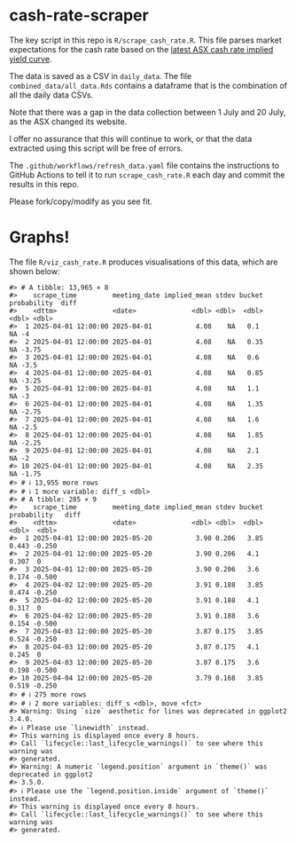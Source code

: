 
<!-- README.md is generated from README.Rmd. Please edit that file -->

# cash-rate-scraper

The key script in this repo is `R/scrape_cash_rate.R`. This file parses
market expectations for the cash rate based on the [latest ASX cash rate
implied yield
curve](https://www.asx.com.au/markets/trade-our-derivatives-market/futures-market/rba-rate-tracker).

The data is saved as a CSV in `daily_data`. The file
`combined_data/all_data.Rds` contains a dataframe that is the
combination of all the daily data CSVs.

Note that there was a gap in the data collection between 1 July and 20
July, as the ASX changed its website.

I offer no assurance that this will continue to work, or that the data
extracted using this script will be free of errors.

The `.github/workflows/refresh_data.yaml` file contains the instructions
to GitHub Actions to tell it to run `scrape_cash_rate.R` each day and
commit the results in this repo.

Please fork/copy/modify as you see fit.

# Graphs!

The file `R/viz_cash_rate.R` produces visualisations of this data, which
are shown below:

    #> # A tibble: 13,965 × 8
    #>    scrape_time         meeting_date implied_mean stdev bucket probability  diff
    #>    <dttm>              <date>              <dbl> <dbl>  <dbl>       <dbl> <dbl>
    #>  1 2025-04-01 12:00:00 2025-04-01           4.08    NA   0.1           NA -4   
    #>  2 2025-04-01 12:00:00 2025-04-01           4.08    NA   0.35          NA -3.75
    #>  3 2025-04-01 12:00:00 2025-04-01           4.08    NA   0.6           NA -3.5 
    #>  4 2025-04-01 12:00:00 2025-04-01           4.08    NA   0.85          NA -3.25
    #>  5 2025-04-01 12:00:00 2025-04-01           4.08    NA   1.1           NA -3   
    #>  6 2025-04-01 12:00:00 2025-04-01           4.08    NA   1.35          NA -2.75
    #>  7 2025-04-01 12:00:00 2025-04-01           4.08    NA   1.6           NA -2.5 
    #>  8 2025-04-01 12:00:00 2025-04-01           4.08    NA   1.85          NA -2.25
    #>  9 2025-04-01 12:00:00 2025-04-01           4.08    NA   2.1           NA -2   
    #> 10 2025-04-01 12:00:00 2025-04-01           4.08    NA   2.35          NA -1.75
    #> # ℹ 13,955 more rows
    #> # ℹ 1 more variable: diff_s <dbl>
    #> # A tibble: 285 × 9
    #>    scrape_time         meeting_date implied_mean stdev bucket probability   diff
    #>    <dttm>              <date>              <dbl> <dbl>  <dbl>       <dbl>  <dbl>
    #>  1 2025-04-01 12:00:00 2025-05-20           3.90 0.206   3.85       0.443 -0.250
    #>  2 2025-04-01 12:00:00 2025-05-20           3.90 0.206   4.1        0.307  0    
    #>  3 2025-04-01 12:00:00 2025-05-20           3.90 0.206   3.6        0.174 -0.500
    #>  4 2025-04-02 12:00:00 2025-05-20           3.91 0.188   3.85       0.474 -0.250
    #>  5 2025-04-02 12:00:00 2025-05-20           3.91 0.188   4.1        0.317  0    
    #>  6 2025-04-02 12:00:00 2025-05-20           3.91 0.188   3.6        0.154 -0.500
    #>  7 2025-04-03 12:00:00 2025-05-20           3.87 0.175   3.85       0.524 -0.250
    #>  8 2025-04-03 12:00:00 2025-05-20           3.87 0.175   4.1        0.245  0    
    #>  9 2025-04-03 12:00:00 2025-05-20           3.87 0.175   3.6        0.198 -0.500
    #> 10 2025-04-04 12:00:00 2025-05-20           3.79 0.168   3.85       0.519 -0.250
    #> # ℹ 275 more rows
    #> # ℹ 2 more variables: diff_s <dbl>, move <fct>
    #> Warning: Using `size` aesthetic for lines was deprecated in ggplot2 3.4.0.
    #> ℹ Please use `linewidth` instead.
    #> This warning is displayed once every 8 hours.
    #> Call `lifecycle::last_lifecycle_warnings()` to see where this warning was
    #> generated.
    #> Warning: A numeric `legend.position` argument in `theme()` was deprecated in ggplot2
    #> 3.5.0.
    #> ℹ Please use the `legend.position.inside` argument of `theme()` instead.
    #> This warning is displayed once every 8 hours.
    #> Call `lifecycle::last_lifecycle_warnings()` to see where this warning was
    #> generated.

